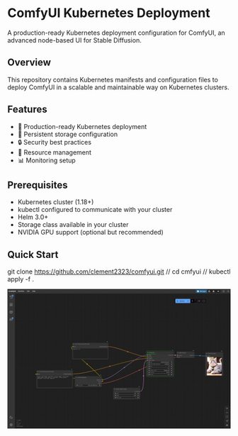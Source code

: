 # ComfyUI Kubernetes Deployment

A production-ready Kubernetes deployment configuration for ComfyUI, an advanced node-based UI for Stable Diffusion.

## Overview

This repository contains Kubernetes manifests and configuration files to deploy ComfyUI in a scalable and maintainable way on Kubernetes clusters.

## Features

- 🚀 Production-ready Kubernetes deployment
- 💾 Persistent storage configuration
- 🔒 Security best practices
- 🔧 Resource management
- 📊 Monitoring setup

## Prerequisites

- Kubernetes cluster (1.18+)
- kubectl configured to communicate with your cluster
- Helm 3.0+
- Storage class available in your cluster
- NVIDIA GPU support (optional but recommended)

## Quick Start

git clone https://github.com/clement2323/comfyui.git //
cd cmfyui //
kubectl apply -f .

![demo](comfyui.png)

